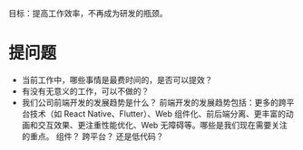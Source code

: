 目标：提高工作效率，不再成为研发的瓶颈。

# 提问题
- 当前工作中，哪些事情是最费时间的，是否可以提效？
- 有没有无意义的工作，可以不做的？
- 我们公司前端开发的发展趋势是什么？
前端开发的发展趋势包括：更多的跨平台技术（如 React Native、Flutter）、Web 组件化、前后端分离、更丰富的动画和交互效果、更注重性能优化、Web 无障碍等。哪些是我们现在需要关注的重点。
	组件？ 跨平台？ 还是低代码？